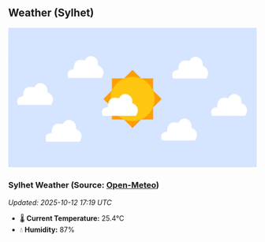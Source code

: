 ## Weather (Sylhet)
![](/weather.webp)
<!-- WEATHER-START -->
### Sylhet Weather (Source: [Open-Meteo](https://open-meteo.com))
_Updated: 2025-10-12 17:19 UTC_
* 🌡️ **Current Temperature:** 25.4°C
* 💧 **Humidity:** 87%
<!-- WEATHER-END -->






















































































































































































